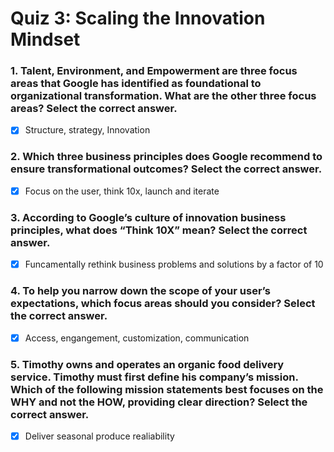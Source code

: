 # Quiz 3: Scaling the Innovation Mindset

### 1. Talent, Environment, and Empowerment are three focus areas that Google has identified as foundational to organizational transformation. What are the other three focus areas? Select the correct answer.
- [x] Structure, strategy, Innovation

### 2. Which three business principles does Google recommend to ensure transformational outcomes? Select the correct answer.
- [x] Focus on the user, think 10x, launch and iterate

### 3. According to Google’s culture of innovation business principles, what does “Think 10X” mean? Select the correct answer.
- [x] Funcamentally rethink business problems and solutions by a factor of 10

### 4. To help you narrow down the scope of your user’s expectations, which focus areas should you consider? Select the correct answer.
- [x] Access, engangement, customization, communication

### 5. Timothy owns and operates an organic food delivery service. Timothy must first define his company’s mission. Which of the following mission statements best focuses on the WHY and not the HOW, providing clear direction? Select the correct answer.
- [x] Deliver seasonal produce realiability
